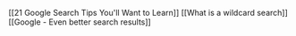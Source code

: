 [[21 Google Search Tips You'll Want to Learn]]
[[What is a wildcard search]]
[[Google - Even better search results]]